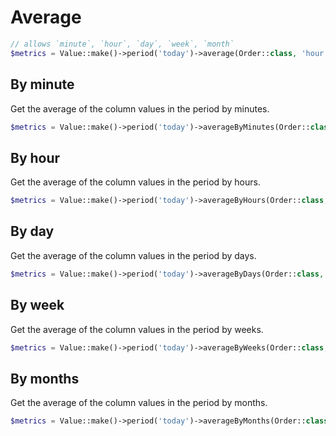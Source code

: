 # Average

```php
// allows `minute`, `hour`, `day`, `week`, `month`
$metrics = Value::make()->period('today')->average(Order::class, 'hour', 'total');
```

## By minute
Get the average of the column values in the period by minutes.

```php
$metrics = Value::make()->period('today')->averageByMinutes(Order::class, 'total');
```

## By hour
Get the average of the column values in the period by hours.

```php
$metrics = Value::make()->period('today')->averageByHours(Order::class, 'total');
```

## By day
Get the average of the column values in the period by days.

```php
$metrics = Value::make()->period('today')->averageByDays(Order::class, 'total');
```

## By week
Get the average of the column values in the period by weeks.

```php
$metrics = Value::make()->period('today')->averageByWeeks(Order::class, 'total');
```

## By months
Get the average of the column values in the period by months.

```php
$metrics = Value::make()->period('today')->averageByMonths(Order::class, 'total');
```
